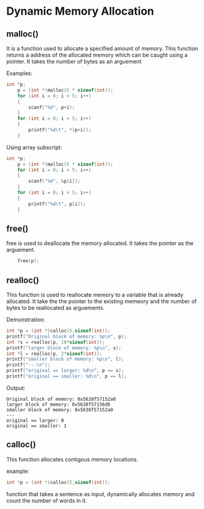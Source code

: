 # Dynamic Memory Allocation

## malloc()

It is a function used to allocate a specified amount of memory. This function returns a address of the allocated memory which can be caught using a pointer. It takes the number of bytes as an arguement

Examples:

```c
int *p;
    p = (int *)malloc(5 * sizeof(int));
    for (int i = 0; i < 5; i++)
    {
        scanf("%d", p+i);
    }
    for (int i = 0; i < 5; i++)
    {
        printf("%d\t", *(p+i));
    }
```

Using array subscript:

```c
int *p;
    p = (int *)malloc(5 * sizeof(int));
    for (int i = 0; i < 5; i++)
    {
        scanf("%d", &p[i]);
    }
    for (int i = 0; i < 5; i++)
    {
        printf("%d\t", p[i]);
    }
```
## free()
free is used to deallocate the memory allocated. It takes the pointer as the arguement.

```c
    free(p);
```

## realloc()

This function is used to reallocate memory to a variable that is already allocated. It take the the pointer to the existing memeory and the number of bytes to be reallocated as arguements.

Demonstration:
```c
int *p = (int *)calloc(5,sizeof(int));
printf("Original block of memory: %p\n", p);
int *s = realloc(p, 10*sizeof(int));
printf("larger block of memory: %p\n", s);
int *l = realloc(p, 2*sizeof(int));
printf("smaller block of memory: %p\n", l);
printf("---\n");
printf("original == larger: %d\n", p == s);
printf("original == smaller: %d\n", p == l);
```

Output:

```
Original block of memory: 0x5638f57152a0
larger block of memory: 0x5638f57156d0
smaller block of memory: 0x5638f57152a0
---
original == larger: 0
original == smaller: 1
```

## calloc()
This function allocates contigous memory locations.

example:
```c
int *p = (int *)calloc(5,sizeof(int));
```


function that takes a sentence as input, dynamically allocates memory and count the number of words in it.

